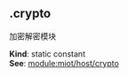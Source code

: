 <a name="module_miot/Host.crypto"></a>

## .crypto
加密解密模块

**Kind**: static constant  
**See**: [module:miot/host/crypto](module:miot/host/crypto)  

